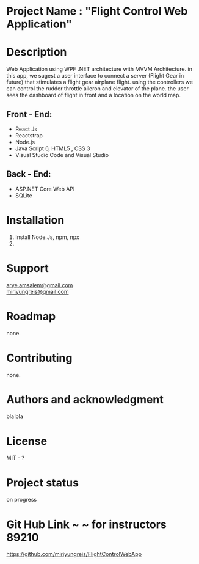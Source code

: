 # Project Name : "Flight Control Web Application"

# Description  
Web Application using WPF .NET architecture with MVVM Architecture.
in this app, we sugest a user interface to connect a server (Flight Gear in future)
that stimulates a flight gear airplane flight. using the controllers we can control the
rudder throttle aileron and elevator of the plane.
the user sees the dashboard of flight in front and a location on the world map.

Front - End:
-----------------------------
* React Js
* Reactstrap
* Node.js
* Java Script 6, HTML5 , CSS 3
* Visual Studio Code and Visual Studio

Back - End:
-----------------------------
* ASP.NET Core Web API
* SQLite



# Installation  
1. Install Node.Js, npm, npx
2. 


# Support  
arye.amsalem@gmail.com  
miriyungreis@gmail.com

# Roadmap  
none.

# Contributing  
none.

# Authors and acknowledgment  
bla bla

# License  
MIT - ?

# Project status  
on progress

# Git Hub Link ~ ~ for instructors 89210
https://github.com/miriyungreis/FlightControlWebApp

